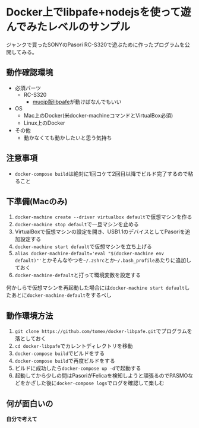 # Docker上でlibpafe+nodejsを使って遊んでみたレベルのサンプル

ジャンクで買ったSONYのPasori RC-S320で遊ぶために作ったプログラムを公開してみる。

## 動作確認環境

* 必須パーツ
  * RC-S320
    * [muojp版libpafe](https://github.com/muojp/libpafe)が動けばなんでもいい
* OS
  * Mac上のDocker(米docker-machineコマンドとVirtualBox必須)
  * Linux上のDocker
* その他
  * 動かなくても動かしたいと思う気持ち

## 注意事項

* `docker-compose build`は絶対に1回コケて2回目以降でビルド完了するので粘ること

## 下準備(Macのみ)

1. `docker-machine create --driver virtualbox default`で仮想マシンを作る
1. `docker-machine stop default`で一旦マシンを止める
1. VirtualBoxで仮想マシンの設定を開き、USB1.1のデバイスとしてPasoriを追加設定する
1. `docker-machine start default`で仮想マシンを立ち上げる
1. `alias docker-machine-default='eval "$(docker-machine env default)"'`とかそんなやつを`~/.zshrc`とか`~/.bash_profile`あたりに追加しておく
1. `docker-machine-default`と打って環境変数を設定する

何かしらで仮想マシンを再起動した場合には`docker-machine start default`したあとに`docker-machine-default`をするべし

## 動作環境方法

1. `git clone https://github.com/tomex/docker-libpafe.git`でプログラムを落としておく
1. `cd docker-libpafe`でカレントディレクトリを移動
1. `docker-compose build`でビルドをする 
1. `docker-compose build`で再度ビルドをする
1. ビルドに成功したら`docker-compose up -d`で起動する
1. 起動してから少しの間はPasoriがFelicaを検知しようと頑張るのでPASMOなどをかざした後に`docker-compose logs`でログを確認して楽しむ

## 何が面白いの

**自分で考えて**
